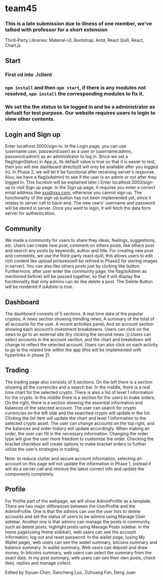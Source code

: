 # team45

### This is a late submission due to illness of one member, we've talked with professor for a short extension

Third-Party Libraries: Material-UI, Bootstrap, Antd, React Quill, React, Chart.js

## Start
### First cd into ./client
### `npm install` and then `npm start`, if there is any modules not resolved, `npm install` the corresponding modules to fix it.
### We set the the status to be logged in and be a administrator as defualt for test purpose. Our website requires users to login to view other contents.

## Login and Sign up
Enter localhost:3000/sign-in. In the Login page, you can use (username:user, password:user) as a user or (username:admin, password:admin) as an administrator to log in.
Since we set a flag(loginStatus) in App.js, its default value is true so that it is easier to test, then you will see dashboard directly(it will only be available after you logged in). In Phase 2, we will let it be functional after receiving server's response.
Also, we have a flag(isAdmin) to see if the user is an admin or not after they logged in. This fucntion will be explained later.\\
Enter localhost:3000/sign-up to visit Sign up page. In the Sign up page, it requires you enter a correct email address like xxx@xxx.com, otherwise you cannot sign up. The functionality of the sign up button has not been implemented yet, since it relates to server call to back-end. The new users' username and password will be stored in server. Once you want to login, it will fetch the data form server for authentication.

## Community
We made a community for users to share they ideas, feelings, suggestions, etc. Users can create new post, comment on others posts, like others post and search any posts by keywords, author and title. For creating new post and comments, we use the third-party react-quill, this allows users to edit rich content like upload pictures(will be refined in Phase2 for storing images in server). You can also like others posts just by clicking like button. Furthermore, after user enter the community page, the flag(isAdmin as mentioned before) will be passed together, so that it will display the fucntionality that only admins can do like delete a post. The Delete Button will be rendered if isAdmin is true.

## Dashboard
The dashboard consists of 5 sections. A real time data of the popular cryptos; A news section showing trending news; A summary of the total of all accounts for the user. A recent activities panel; And an account section showing each account’s investment breakdowns. Users can click on the news to go to an external site (try clicking the second news :)).Users can select accounts in the account section, and the chart and breakdown will change to reflect the selected account. Users can also click on each activity to go to the related link within the app (this will be implemented with hyperlinks in phase 2).

## Trading
The trading page also consists of 5 sections. On the left there is a section showing all the currencies and a search bar. In the middle, there is a real time chart for the selected crypto. There is also a list of level 1 information for the crypto. In the middle there is a section for the users to make orders. On the right, there is a section showing the essential information and balances of the selected account. The user can search for crypto currencies on the left side and the searched crypto will update in the list. Clicking the list item will update the chart and level 1 information to the selected crypto asset. The user can change accounts on the top right, and the balances and order history will update accordingly. When making an order, the user can fill in the necessary information. Changing the order type will give the user more freedom to customize the order. Checking the bracket checkbox will create options to make bracket orders to further utilize the user’s strategies in trading.

Note: to reduce clutter and secure account information, selecting an account on this page will not update the information in Phase 1, instead it will do a server call and retrieve the latest correct info and update the components completely.

## Profile
For Profile part of the webpage, we will show AdminProfile as a template. There are two major differences between the UserProfile and the AdminProfile. One is that the admins can use the user lists to delete accounts and set the status of users to be admins using Manage User sidebar. Another one is that admins can manage the posts in community, such as delete posts, highlight posts using Manage Posts sidebar. In the home page(using Home sidebar), web users can see the account information, log out and reset password. In the wallet page, (using My Wallet page), web users can see the wallet summary, bitcoins summary and balance summary. In wallet summary, Web users can deposit and draw money. In bitcoins summary, web users can select the summary from the exact date. In my post summary, web users can see their own posts, check likes, replies and manage collect.

Edited by Siyuan Chen, Gancheng Luo, Zizhuang Fan, Deng Juan
